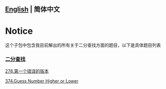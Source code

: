 ## [English](https://github.com/cartoonYu/LeetCodeSolution/blob/master/Solution/src/BinarySearch/README.md) | 简体中文

# Notice
这个子包中包含我目前解出的所有关于二分查找方面的题目，以下是具体题目列表

### [二分查找](https://github.com/cartoonYu/LeetCodeSolution/blob/master/Solution/src/BinarySearch)
[278.第一个错误的版本](https://github.com/cartoonYu/LeetCodeSolution/blob/master/Solution/src/BinarySearch/Solution278.java)

[374.Guess Number Higher or Lower](https://github.com/cartoonYu/LeetCodeSolution/blob/master/Solution/src/BinarySearch/Solution374.java)